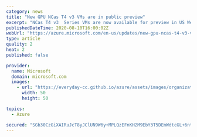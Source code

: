 ```yaml
---
category: news
title: "New GPU NCas T4 v3 VMs are in public preview"
excerpt: "NCas T4 v3  Series VMs are now available for preview in US West 2."
publishedDateTime: 2020-08-10T16:00:02Z
webUrl: "https://azure.microsoft.com/en-us/updates/new-gpu-ncas-t4-v3-vms-are-in-public-preview/"
type: article
quality: 2
heat: 2
published: false

provider:
  name: Microsoft
  domain: microsoft.com
  images:
    - url: "https://everyday-cc.github.io/azure/assets/images/organizations/microsoft.com-50x50.jpg"
      width: 50
      height: 50

topics:
  - Azure

secured: "SGb30CzGiXAIRuJcT8yJClUN9W6y+MPLQzEFnKH2M9EbY3T5DEmWdtcGL+6ntmFTVX2Tt4ib5Au1kM0KXO6HC39UkzeQRL+MOdmdSXlaILyUYpYo2cmUrkm8Ac1tCrJLd0KHoZnkRcBW7uKL8MA8T9MCZQtBaOus3Vs3gmWtUA+pOTKSuJ2LBVjfoEuPYVR32YUgAt2ig/nW8mYCf3logpKUmtzW3kUGit8iGHqBSi8MbXiCbOEE4TiwTCNkLhSVw621B2moaoLbR0ovFLh166oJASjwHgkVKC/gvhHsX2mUFyV8X8+2AdpqdDo/zBiQ7YxhcBXosaOx30ibRaRvrg==;1VMhQMWsNJnhsGpqY9r6eA=="
---
```


